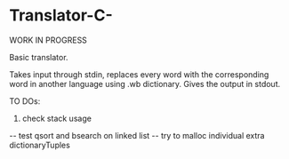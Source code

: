 # Translator-C-

WORK IN PROGRESS

Basic translator.

Takes input through stdin, replaces every word with the corresponding word in another language using .wb dictionary.
Gives the output in stdout.

TO DOs:
1. check stack usage


-- test qsort and bsearch on linked list
-- try to malloc individual extra dictionaryTuples
